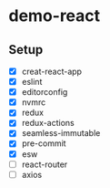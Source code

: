 # demo-react

## Setup

- [x] creat-react-app
- [x] eslint
- [x] editorconfig
- [x] nvmrc
- [x] redux
- [x] redux-actions
- [x] seamless-immutable
- [x] pre-commit
- [x] esw
- [ ] react-router
- [ ] axios
